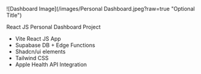 ![Dashboard Image](/images/Personal Dashboard.jpeg?raw=true "Optional Title")

React JS Personal Dashboard Project
- Vite React JS App
- Supabase DB + Edge Functions
- Shadcn/ui elements
- Tailwind CSS
- Apple Health API Integration
